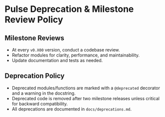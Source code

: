 # Pulse Deprecation & Milestone Review Policy

## Milestone Reviews

- At every `v0.X00` version, conduct a codebase review.
- Refactor modules for clarity, performance, and maintainability.
- Update documentation and tests as needed.

## Deprecation Policy

- Deprecated modules/functions are marked with a `@deprecated` decorator and a warning in the docstring.
- Deprecated code is removed after two milestone releases unless critical for backward compatibility.
- All deprecations are documented in `docs/deprecations.md`.